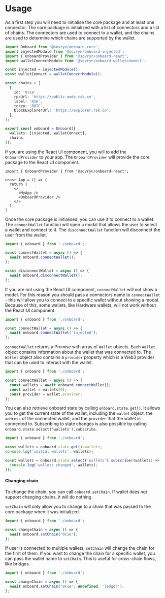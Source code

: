 # Usage

As a first step you will need to initialise the core package and at least one connector. The core package is initialized with a list of connectors and a list of chains. The connectors are used to connect to a wallet, and the chains are used to determine which chains are supported by the wallet.

```ts
import Onboard from '@sovryn/onboard-core';
import injectedModule from '@sovryn/onboard-injected';
import { OnboardProvider } from '@sovryn/onboard-react';
import walletConnectModule from '@sovryn/onboard-walletconnect';

const injected = injectedModule();
const walletConnect = walletConnectModule();

const chains = [
  {
    id: '0x1e',
    rpcUrl: 'https://public-node.rsk.co',
    label: 'RSK',
    token: 'RBTC',
    blockExplorerUrl: 'https://explorer.rsk.co',
  },
];

export const onboard = Onboard({
  wallets: [injected, walletConnect],
  chains,
});
```

If you are using the React UI component, you will to add the `OnboardProvider` to your app. The `OnboardProvider` will provide the core package to the React UI component.

```tsx
import { OnboardProvider } from '@sovryn/onboard-react';

const App = () => {
  return (
    <>
      <MyApp />
      <OnboardProvider />
    </>
  )
}
```

Once the core package is initialised, you can use it to connect to a wallet. The `connectWallet` function will open a modal that allows the user to select a wallet and connect to it. The `disconnectWallet` function will disconnect the user from the wallet.

```ts
import { onboard } from './onboard';

const connectWallet = async () => {
  await onboard.connectWallet();
};

const disconnectWallet = async () => {
  await onboard.disconnectWallet();
};
```

If you are not using the React UI component, `connectWallet` will not show a model. For this reason you should pass a connectors name to `connectWallet` - this will allow you to connect to a specific wallet without showing a modal. Because of this, some wallets, like Hardware wallets, will not work without the React UI component.

```ts
import { onboard } from './onboard';

const connectWallet = async () => {
  await onboard.connectWallet('injected');
};
```

`connectWallet` returns a Promise with array of `Wallet` objects. Each `Wallet` object contains information about the wallet that was connected to. The `Wallet` object also contains a `provider` property which is a Web3 provider that can be used to interact with the wallet.

```ts
import { onboard } from './onboard';

const connectWallet = async () => {
  const wallets = await onboard.connectWallet();
  const wallet = wallets[0];
  const provider = wallet.provider;
};
```

You can also retrieve onboard state by calling `onboard.state.get()`. It allows you to get the current state of the wallet, including the `wallet` object, the `address` of the connected wallet, and the `provider` that the wallet is connected to. Subscribing to state changes is also possible by calling `onboard.state.select('wallets').subscribe`.

```ts
import { onboard } from './onboard';

const wallets = onboard.state.get().wallets;
console.log('initial wallets', wallets);

const wallets = onboard.state.select('wallets').subscribe((wallets) => {
  console.log('wallets changed', wallets);
});
```

#### Changing chain

To change the chain, you can call `onboard.setChain`. If wallet does not support changing chains, it will do nothing.

`setChain` will only allow you to change to a chain that was passed to the core package when it was initialized.

```ts
import { onboard } from './onboard';

const changeChain = async () => {
  await onboard.setChain('0x1e');
};
```

If user is connected to multiple wallets, `setChain` will change the chain for the first of them. If you want to change the chain for a specific wallet, you can pass the wallet name to `setChain`. This is useful for cross-chain flows, like bridges.

```ts
import { onboard } from './onboard';

const changeChain = async () => {
  await onboard.setChain('0x1e', undefined, 'ledger');
};
```
